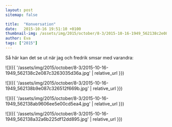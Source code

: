 ```yaml
---
layout: post
sitemap: false

title:  "Konversation"
date:   2015-10-16 19:51:10 +0100
thumbnail-img: /assets/img/2015/october/8-3/2015-10-16-1949_562138c2e087c3263035d36a.jpg
author: Eva
tags: ["2015"]
---
```


Så här kan det se ut när jag och fredrik smsar med varandra:

![]({{ '/assets/img/2015/october/8-3/2015-10-16-1949_562138c2e087c3263035d36a.jpg'  | relative_url }})

![]({{ '/assets/img/2015/october/8-3/2015-10-16-1949_562138b9e087c326512f669b.jpg'  | relative_url }})

![]({{ '/assets/img/2015/october/8-3/2015-10-16-1949_562138ab9606ee5e00cd5ea4.jpg'  | relative_url }})

![]({{ '/assets/img/2015/october/8-3/2015-10-16-1949_562138a32a6b225df12dd895.jpg'  | relative_url }})

